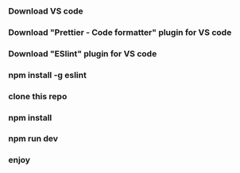 ### Download VS code

### Download "Prettier - Code formatter" plugin for VS code

### Download "ESlint" plugin for VS code

### npm install -g eslint

### clone this repo

### npm install

### npm run dev

### enjoy
